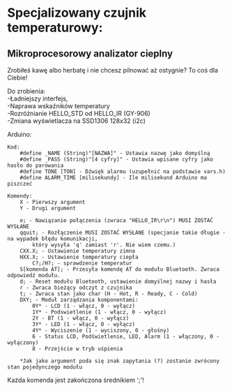 # Specjalizowany czujnik temperaturowy:
## Mikroprocesorowy analizator cieplny

Zrobiłeś kawę albo herbatę i nie chcesz pilnować aż ostygnie? To coś dla Ciebie!
  
Do zrobienia:  
	-Ładniejszy interfejs,  
	-Naprawa wskaźników temperatury  
	-Rozróżnianie HELLO_STD od HELLO_IR (GY-906)  
	-Zmiana wyświetlacza na SSD1306 128x32 (i2c)  
	
Arduino:  
  
	Kod:  
		#define _NAME (String)"[NAZWA]" - Ustawia nazwę jako domyślną  
		#define _PASS (String)"[4 cyfry]" - Ustawia wpisane cyfry jako hasło do parowania  
		#define TONE [TON] - Dźwięk alarmu (uzupełnić na podstawie vars.h)  
		#define ALARM_TIME [milisekundy] - Ile milisekund Arduino ma piszczeć  
  
	Komendy:  
		X - Pierwszy argument  
		Y - Drugi argument  
  
		e; - Nawiązanie połączenia (zwraca "HELLO_IR\r\n") MUSI ZOSTAĆ WYSŁANE  
		qquit; - Rozłączenie MUSI ZOSTAĆ WYSŁANE (specjanie takie długie - na wypadek błędu komunikacji,  
			który wysyła 'q' zamiast 'r'. Nie wiem czemu.)  
		CXX.X; - Ustawienie temperatury zimna  
		HXX.X; - Ustawienie temperatury ciepła  
			C?;/H?; - sprawdzenie temperatur  
		S[komenda AT]; - Przesyła komendę AT do modułu Bluetooth. Zwraca odpowiedź modułu.  
		d; - Reset modułu Bluetooth, ustawienie domyślnej nazwy i hasła  
		r - Zwraca bieżący odczyt z czujnika  
		t; - Zwraca stan jako char (H - Hot, R - Ready, C - Cold)  
		DXY; - Moduł zarządzania komponentami:  
			0Y* - LCD (1 - włącz, 0 - wyłącz)  
			1Y* - Podswietlenie (1 - włącz, 0 - wyłącz)  
			2Y - BT (1 - włącz, 0 - wyłącz)  
			3Y* - LED (1 - włącz, 0 - wyłącz)  
			4Y* - Wyciszenie (1 - wyciszony, 0 - głośny)  
			6 - Status LCD, Podświetlenie, LED, Alarm (1 - włączony, 0 - wyłączony)  
			8 - Przejście w tryb uśpienia  
  
		*Jak jako argument poda się znak zapytania (?) zostanie zwrócony stan pojedynczego modułu  
  
Każda komenda jest zakończona średnikiem ';'!  

